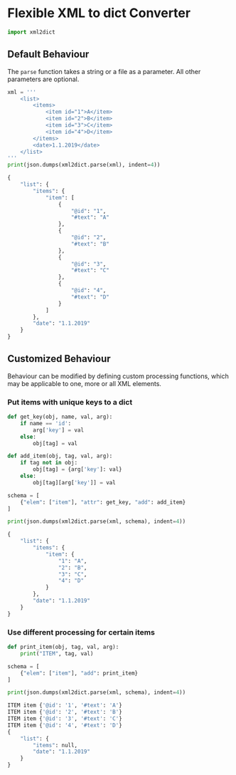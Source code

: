 # Flexible XML to dict Converter

```python
import xml2dict
```

## Default Behaviour

The `parse` function takes a string or a file as a parameter. All other
parameters are optional.

```python
xml = '''
    <list>
        <items>
            <item id="1">A</item>
            <item id="2">B</item>
            <item id="3">C</item>
            <item id="4">D</item>
        </items>
        <date>1.1.2019</date>
    </list>
'''
print(json.dumps(xml2dict.parse(xml), indent=4))
```

```python
{
    "list": {
        "items": {
            "item": [
                {
                    "@id": "1",
                    "#text": "A"
                },
                {
                    "@id": "2",
                    "#text": "B"
                },
                {
                    "@id": "3",
                    "#text": "C"
                },
                {
                    "@id": "4",
                    "#text": "D"
                }
            ]
        },
        "date": "1.1.2019"
    }
}
```

## Customized Behaviour

Behaviour can be modified by defining custom processing functions, which may be
applicable to one, more or all XML elements.

### Put items with unique keys to a dict

```python
def get_key(obj, name, val, arg):
    if name == 'id':
        arg['key'] = val
    else:
        obj[tag] = val

def add_item(obj, tag, val, arg):
    if tag not in obj:
        obj[tag] = {arg['key']: val}
    else:
        obj[tag][arg['key']] = val

schema = [
    {"elem": ["item"], "attr": get_key, "add": add_item}
]

print(json.dumps(xml2dict.parse(xml, schema), indent=4))
```

```python
{
    "list": {
        "items": {
            "item": {
                "1": "A",
                "2": "B",
                "3": "C",
                "4": "D"
            }
        },
        "date": "1.1.2019"
    }
}
```

### Use different processing for certain items

```python
def print_item(obj, tag, val, arg):
    print("ITEM", tag, val)

schema = [
    {"elem": ["item"], "add": print_item}
]

print(json.dumps(xml2dict.parse(xml, schema), indent=4))
```

```python
ITEM item {'@id': '1', '#text': 'A'}
ITEM item {'@id': '2', '#text': 'B'}
ITEM item {'@id': '3', '#text': 'C'}
ITEM item {'@id': '4', '#text': 'D'}
{
    "list": {
        "items": null,
        "date": "1.1.2019"
    }
}
```
